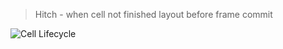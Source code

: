> Hitch - when cell not finished layout before frame commit

![Cell Lifecycle](photo_2021-11-26%2013.31.46.jpeg)